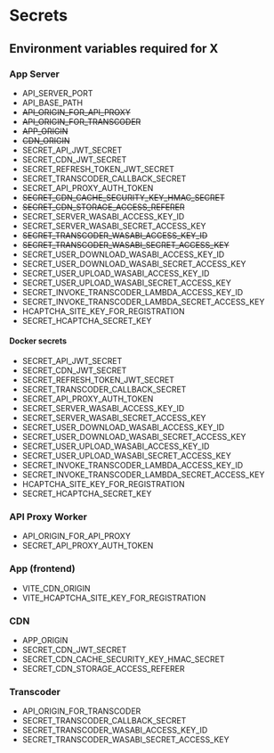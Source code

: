 # Secrets

## Environment variables required for X

### App Server

- API_SERVER_PORT
- API_BASE_PATH
- ~~API_ORIGIN_FOR_API_PROXY~~
- ~~API_ORIGIN_FOR_TRANSCODER~~
- ~~APP_ORIGIN~~
- ~~CDN_ORIGIN~~
- SECRET_API_JWT_SECRET
- SECRET_CDN_JWT_SECRET
- SECRET_REFRESH_TOKEN_JWT_SECRET
- SECRET_TRANSCODER_CALLBACK_SECRET
- SECRET_API_PROXY_AUTH_TOKEN
- ~~SECRET_CDN_CACHE_SECURITY_KEY_HMAC_SECRET~~
- ~~SECRET_CDN_STORAGE_ACCESS_REFERER~~
- SECRET_SERVER_WASABI_ACCESS_KEY_ID
- SECRET_SERVER_WASABI_SECRET_ACCESS_KEY
- ~~SECRET_TRANSCODER_WASABI_ACCESS_KEY_ID~~
- ~~SECRET_TRANSCODER_WASABI_SECRET_ACCESS_KEY~~
- SECRET_USER_DOWNLOAD_WASABI_ACCESS_KEY_ID
- SECRET_USER_DOWNLOAD_WASABI_SECRET_ACCESS_KEY
- SECRET_USER_UPLOAD_WASABI_ACCESS_KEY_ID
- SECRET_USER_UPLOAD_WASABI_SECRET_ACCESS_KEY
- SECRET_INVOKE_TRANSCODER_LAMBDA_ACCESS_KEY_ID
- SECRET_INVOKE_TRANSCODER_LAMBDA_SECRET_ACCESS_KEY
- HCAPTCHA_SITE_KEY_FOR_REGISTRATION
- SECRET_HCAPTCHA_SECRET_KEY

#### Docker secrets

- SECRET_API_JWT_SECRET
- SECRET_CDN_JWT_SECRET
- SECRET_REFRESH_TOKEN_JWT_SECRET
- SECRET_TRANSCODER_CALLBACK_SECRET
- SECRET_API_PROXY_AUTH_TOKEN
- SECRET_SERVER_WASABI_ACCESS_KEY_ID
- SECRET_SERVER_WASABI_SECRET_ACCESS_KEY
- SECRET_USER_DOWNLOAD_WASABI_ACCESS_KEY_ID
- SECRET_USER_DOWNLOAD_WASABI_SECRET_ACCESS_KEY
- SECRET_USER_UPLOAD_WASABI_ACCESS_KEY_ID
- SECRET_USER_UPLOAD_WASABI_SECRET_ACCESS_KEY
- SECRET_INVOKE_TRANSCODER_LAMBDA_ACCESS_KEY_ID
- SECRET_INVOKE_TRANSCODER_LAMBDA_SECRET_ACCESS_KEY
- HCAPTCHA_SITE_KEY_FOR_REGISTRATION
- SECRET_HCAPTCHA_SECRET_KEY

### API Proxy Worker

- API_ORIGIN_FOR_API_PROXY
- SECRET_API_PROXY_AUTH_TOKEN

### App (frontend)

- VITE_CDN_ORIGIN
- VITE_HCAPTCHA_SITE_KEY_FOR_REGISTRATION

### CDN

- APP_ORIGIN
- SECRET_CDN_JWT_SECRET
- SECRET_CDN_CACHE_SECURITY_KEY_HMAC_SECRET
- SECRET_CDN_STORAGE_ACCESS_REFERER

### Transcoder

- API_ORIGIN_FOR_TRANSCODER
- SECRET_TRANSCODER_CALLBACK_SECRET
- SECRET_TRANSCODER_WASABI_ACCESS_KEY_ID
- SECRET_TRANSCODER_WASABI_SECRET_ACCESS_KEY
